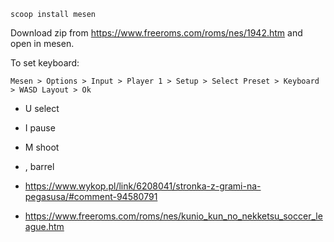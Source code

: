 `scoop install mesen`

Download zip from https://www.freeroms.com/roms/nes/1942.htm and open in mesen.

To set keyboard:

`Mesen > Options > Input > Player 1 > Setup > Select Preset > Keyboard > WASD Layout > Ok`

- U select
- I pause
- M shoot
- , barrel

- https://www.wykop.pl/link/6208041/stronka-z-grami-na-pegasusa/#comment-94580791
- https://www.freeroms.com/roms/nes/kunio_kun_no_nekketsu_soccer_league.htm
